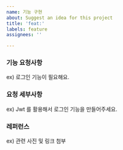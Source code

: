 ```yaml
---
name: 기능 구현
about: Suggest an idea for this project
title: 'feat:'
labels: feature
assignees: ''

---
```


### 기능 요청사항

ex) 로그인 기능이 필요해요.

### 요청 세부사항

ex) Jwt 를 활용해서 로그인 기능을 만들어주세요.

### 레퍼런스

ex) 관련 사진 및 링크 첨부
